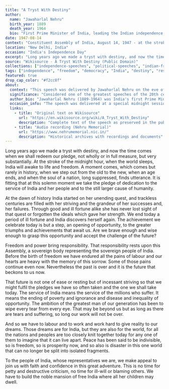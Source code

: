 ```yaml
---
title: "A Tryst With Destiny"
author:
  name: "Jawaharlal Nehru"
  birth_year: 1889
  death_year: 1964
  bio: "First Prime Minister of India, leading the Indian independence movement alongside Mahatma Gandhi"
date: 1947-08-14
context: "Constituent Assembly of India, August 14, 1947 - at the stroke of midnight marking India's independence"
location: "New Delhi, India"
occasion: "India's Independence Day"
excerpt: "Long years ago we made a tryst with destiny, and now the time comes when we shall redeem our pledge, not wholly or in full measure, but very substantially."
source: "Wikisource - A Tryst With Destiny (Public Domain)"
collections: ["independence-speeches", "political-speeches", "indian-freedom-movement"]
tags: ["independence", "freedom", "democracy", "India", "destiny", "responsibility", "nation-building"]
featured: true
drop_cap_color: "#f2cc8f"
about:
  context: "This speech was delivered by Jawaharlal Nehru on the eve of India's independence, at the stroke of midnight on August 14-15, 1947. It marked the end of nearly 200 years of British colonial rule and the birth of the world's largest democracy. The speech was delivered to the Constituent Assembly of India in New Delhi, as the Indian flag was hoisted for the first time as a free nation."
  significance: "Considered one of the greatest speeches of the 20th century, 'A Tryst With Destiny' captured the hopes and aspirations of a newly independent India. The speech set the tone for India's approach to governance, emphasizing service to the people, ending poverty and inequality, and India's role in the global community. Its poetic language and philosophical depth made it an enduring symbol of India's independence struggle."
  author_bio: "Jawaharlal Nehru (1889-1964) was India's first Prime Minister and a central figure in the Indian independence movement. Educated at Harrow and Cambridge, he was deeply influenced by Gandhi's philosophy of non-violence. Nehru served as Prime Minister from 1947 until his death in 1964, shaping modern India's democratic institutions, foreign policy of non-alignment, and commitment to secularism and socialism."
  occasion_info: "The speech was delivered at a special midnight session of the Constituent Assembly, timed to coincide with India's independence at the stroke of midnight. This dramatic timing was chosen to mark the transition from colonial rule to freedom, as Nehru famously said, 'when the world sleeps, India will awake to life and freedom.'"
  links:
    - title: "Original text on Wikisource"
      url: "https://en.wikisource.org/wiki/A_Tryst_With_Destiny"
      description: "Complete text of the speech as preserved in the public domain"
    - title: "Audio recording (Nehru Memorial)"
      url: "https://www.nehrumemorial.nic.in/"
      description: "Historical archives with recordings and documents"
---
```


Long years ago we made a tryst with destiny, and now the time comes when we shall redeem our pledge, not wholly or in full measure, but very substantially. At the stroke of the midnight hour, when the world sleeps, India will awake to life and freedom. A moment comes, which comes but rarely in history, when we step out from the old to the new, when an age ends, and when the soul of a nation, long suppressed, finds utterance. It is fitting that at this solemn moment we take the pledge of dedication to the service of India and her people and to the still larger cause of humanity.

At the dawn of history India started on her unending quest, and trackless centuries are filled with her striving and the grandeur of her successes and, her failures. Through good and ill fortune alike she has never lost sight of that quest or forgotten the ideals which gave her strength. We end today a period of ill fortune and India discovers herself again. The achievement we celebrate today is but a step, an opening of opportunity, to the greater triumphs and achievements that await us. Are we brave enough and wise enough to grasp this opportunity and accept the challenge of the future?

Freedom and power bring responsibility. That responsibility rests upon this Assembly, a sovereign body representing the sovereign people of India. Before the birth of freedom we have endured all the pains of labour and our hearts are heavy with the memory of this sorrow. Some of those pains continue even now. Nevertheless the past is over and it is the future that beckons to us now.

That future is not one of ease or resting but of incessant striving so that we might fulfil the pledges we have so often taken and the one we shall take today. The service of India means the service of the millions who suffer. It means the ending of poverty and ignorance and disease and inequality of opportunity. The ambition of the greatest man of our generation has been to wipe every tear from every eye. That may be beyond us but as long as there are tears and suffering, so long our work will not be over.

And so we have to labour and to work and work hard to give reality to our dreams. Those dreams are for India, but they are also for the world, for all the nations and peoples are too closely knit together today for any one of them to imagine that it can live apart. Peace has been said to be indivisible, so is freedom, so is prosperity now, and so also is disaster in this one world that can no longer be split into isolated fragments.

To the people of India, whose representatives we are, we make appeal to join us with faith and confidence in this great adventure. This is no time for petty and destructive criticism, no time for ill-will or blaming others. We have to build the noble mansion of free India where all her children may dwell.